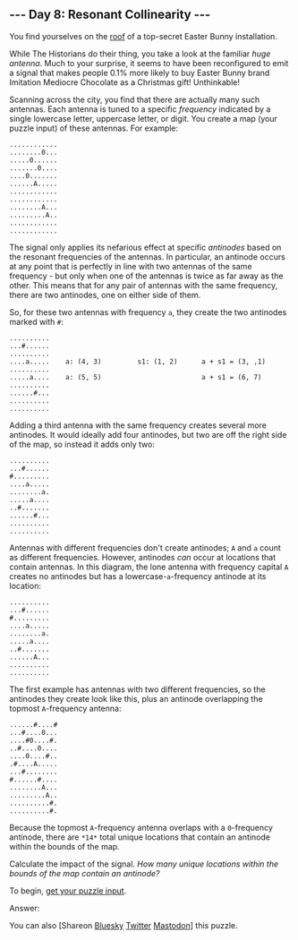 \--- Day 8: Resonant Collinearity ---
----------

You find yourselves on the [roof](/2016/day/25) of a top-secret Easter Bunny
installation.

While The Historians do their thing, you take a look at the familiar *huge
antenna*. Much to your surprise, it seems to have been reconfigured to emit a
signal that makes people 0.1% more likely to buy Easter Bunny brand Imitation
Mediocre Chocolate as a Christmas gift! Unthinkable!

Scanning across the city, you find that there are actually many such antennas.
Each antenna is tuned to a specific *frequency* indicated by a single lowercase
letter, uppercase letter, or digit. You create a map (your puzzle input) of
these antennas. For example:

```
............
........0...
.....0......
.......0....
....0.......
......A.....
............
............
........A...
.........A..
............
............

```

The signal only applies its nefarious effect at specific *antinodes* based on
the resonant frequencies of the antennas. In particular, an antinode occurs at
any point that is perfectly in line with two antennas of the same frequency -
but only when one of the antennas is twice as far away as the other. This means
that for any pair of antennas with the same frequency, there are two antinodes,
one on either side of them.

So, for these two antennas with frequency `a`, they create the two antinodes
marked with `#`:

```
..........
...#......
..........
....a.....    a: (4, 3)         s1: (1, 2)      a + s1 = (3, ,1)
..........
.....a....    a: (5, 5)                         a + s1 = (6, 7)
..........
......#...
..........
..........

```

Adding a third antenna with the same frequency creates several more antinodes.
It would ideally add four antinodes, but two are off the right side of the map,
so instead it adds only two:

```
..........
...#......
#.........
....a.....
........a.
.....a....
..#.......
......#...
..........
..........

```

Antennas with different frequencies don't create antinodes; `A` and `a` count
as different frequencies. However, antinodes *can* occur at locations that
contain antennas. In this diagram, the lone antenna with frequency capital `A`
creates no antinodes but has a lowercase-`a`-frequency antinode at its
location:

```
..........
...#......
#.........
....a.....
........a.
.....a....
..#.......
......A...
..........
..........

```

The first example has antennas with two different frequencies, so the antinodes
they create look like this, plus an antinode overlapping the topmost
`A`-frequency antenna:

```
......#....#
...#....0...
....#0....#.
..#....0....
....0....#..
.#....A.....
...#........
#......#....
........A...
.........A..
..........#.
..........#.

```

Because the topmost `A`-frequency antenna overlaps with a `0`-frequency
antinode, there are `*14*` total unique locations that contain an antinode
within the bounds of the map.

Calculate the impact of the signal. *How many unique locations within the
bounds of the map contain an antinode?*

To begin, [get your puzzle input](8/input).

Answer:

You can also [Shareon [Bluesky](https://bsky.app/intent/compose?text=%22Resonant+Collinearity%22+%2D+Day+8+%2D+Advent+of+Code+2024+%23AdventOfCode+https%3A%2F%2Fadventofcode%2Ecom%2F2024%2Fday%2F8) [Twitter](https://twitter.com/intent/tweet?text=%22Resonant+Collinearity%22+%2D+Day+8+%2D+Advent+of+Code+2024&url=https%3A%2F%2Fadventofcode%2Ecom%2F2024%2Fday%2F8&related=ericwastl&hashtags=AdventOfCode) [Mastodon](javascript:void(0);)] this puzzle.
